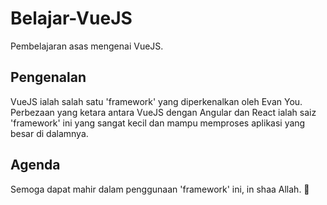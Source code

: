 # Belajar-VueJS
Pembelajaran asas mengenai VueJS.

## Pengenalan
VueJS ialah salah satu 'framework' yang diperkenalkan oleh Evan You. Perbezaan yang ketara antara VueJS dengan Angular dan React ialah saiz 'framework' ini yang sangat kecil dan mampu memproses aplikasi yang besar di dalamnya.

## Agenda
Semoga dapat mahir dalam penggunaan 'framework' ini, in shaa Allah. 🤲